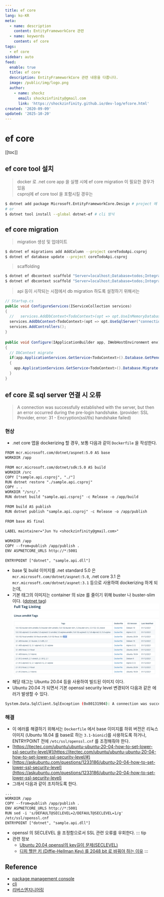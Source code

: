 ```yaml
---
title: ef core
lang: ko-KR
meta:
  - name: description
    content: EntityFrameworkCore 관련
  - name: keywords
    content: ef core
tags:
  - ef core
sidebar: auto
feed:
  enable: true
  title: ef core
  description: EntityFrameworkCore 관련 내용을 다룹니다.
  image: /public/img/logo.png
  author:
    - name: shockz
      email: shockzinfinity@gmail.com
      link: 'https://shockzinfinity.github.io/dev-log/efcore.html'
created: '2020-09-09'
updated: '2025-10-20'
---
```


# ef core

<TagLinks />

[[toc]]

## ef core tool 설치
> docker 로 .net core app 을 실행 시에 ef core migration 이 필요한 경우가 있음  
> csproj에 ef core tool 을 포함시킬 경우는

```bash
$ dotnet add package Microsoft.EntityFrameworkCore.Design # project 에 직접 포함 (패키지 관리자 콘솔용)
# or
$ dotnet tool install --global dotnet-ef # cli 방식
```

## ef core migration

> migration 생성 및 업데이트

```bash
$ dotnet ef migrations add AddColumn --project coreTodoApi.csproj
$ dotnet ef database update --project coreTodoApi.csproj
```

> scaffolding
```bash
$ dotnet ef dbcontext scaffold "Server=localhost;Database=todos;Integrated Security=false;User ID=sa;Password=y0urStrong!Password;" Microsoft.EntityFrameworkCore.SqlServer -o Models
$ dotnet ef dbcontext scaffold "Server=localhost;Database=todos;Integrated Security=false;User ID=sa;Password=y0urStrong!Password;" Microsoft.EntityFrameworkCore.SqlServer -o Models -t TodoItems -t 테이블명 --context-dir Models -c TodoContext --context-namespace Todo.Api
```

> api 등이 시작되는 시점에서 db migration 하도록 설정하기 위해서는

```csharp
// Startup.cs
public void ConfigureServices(IServiceCollection services)
{
  //   services.AddDbContext<TodoContext>(opt => opt.UseInMemoryDatabase("TodoList"));
  services.AddDbContext<TodoContext>(opt => opt.UseSqlServer("connectionString"));
  services.AddControllers();
}

public void Configure(IApplicationBuilder app, IWebHostEnvironment env)
{
  // DbContext migrate
  if(app.ApplicationServices.GetService<TodoContext>().Database.GetPendingMigrations().Any())
  {
    app.ApplicationServices.GetService<TodoContext>().Database.Migrate();
  }
}
```

## ef core 로 sql server 연결 시 오류
> A connection was successfully established with the server, but then an error occurred during the pre-login handshake. (provider: SSL Provider, error: 31 - Encryption(ssl/tls) handshake failed)

### 현상

- .net core 앱을 dockerizing 할 경우, 보통 다음과 같이 `Dockerfile` 을 작성한다.
```docker
FROM mcr.microsoft.com/dotnet/aspnet:5.0 AS base
WORKDIR /app

FROM mcr.microsoft.com/dotnet/sdk:5.0 AS build
WORKDIR /src
COPY ["sample.api.csproj", "./"]
RUN dotnet restore "./sample.api.csproj"
COPY . .
WORKDIR "/src/."
RUN dotnet build "sample.api.csproj" -c Release -o /app/build

FROM build AS publish
RUN dotnet publish "sample.api.csproj" -c Release -o /app/publish

FROM base AS final

LABEL maintainer="Jun Yu <shockzinfinity@gmail.com>"

WORKDIR /app
COPY --from=publish /app/publish .
ENV ASPNETCORE_URLS http://*:5001

ENTRYPOINT ["dotnet", "sample.api.dll"]
```
- base 및 build 이미지를 .net standard 5.0 은 `mcr.microsoft.com/dotnet/aspnet:5.0`, .net core 3.1 은 `mcr.microsoft.com/dotnet/aspnet:3.1` 등으로 사용하여 dockerizing 하게 되는데,
- 기본 태그의 이미지는 container 의 size 를 줄이기 위해 buster 나 buster-slim 이다. ([dotnet tag](https://hub.docker.com/_/microsoft-dotnet-sdk?tab=description))
![dotnet.docker.tag](./image/dotnet.docker.tag.1.png)
- 해당 태그는 Ubuntu 20.04 등을 사용하여 빌드된 이미지 이다.
- Ubuntu 20.04 가 되면서 기본 openssl security level 변경되어 다음과 같은 에러가 발생할 수 있다.
```bash
System.Data.SqlClient.SqlException (0x80131904): A connection was successfully established with the server, but then an error occurred during the pre-login handshake. (provider: SSL Provider, error: 31 - Encryption(ssl/tls) handshake failed)
```

### 해결

- 이 에러를 해결하기 위해서는 `Dockerfile` 에서 base 이미지를 하위 버전은 리눅스 이미지 (Ubuntu 18.04 를 base로 하는 `3.1-bionic`)를 사용하도록 하거나, ENTRYPOINT 전에 `/etc/ssl/openssl.cnf` 를 조정해줘야 한다.
- [https://itectec.com/ubuntu/ubuntu-ubuntu-20-04-how-to-set-lower-ssl-security-level/#](https://itectec.com/ubuntu/ubuntu-ubuntu-20-04-how-to-set-lower-ssl-security-level/#)
- [https://askubuntu.com/questions/1233186/ubuntu-20-04-how-to-set-lower-ssl-security-level](https://askubuntu.com/questions/1233186/ubuntu-20-04-how-to-set-lower-ssl-security-level)
- 그래서 다음과 같이 조치하도록 한다.
```docker{5}
...
WORKDIR /app
COPY --from=publish /app/publish .
ENV ASPNETCORE_URLS http://*:5001
RUN sed -i 's/DEFAULT@SECLEVEL=2/DEFAULT@SECLEVEL=1/g' /etc/ssl/openssl.cnf
ENTRYPOINT ["dotnet", "sample.api.dll"]
```
- openssl 의 SECLEVEL 을 조정함으로서 SSL 관련 오류를 우회한다.
::: tip
- 관련 정보
  - [Ubuntu 20.04 openssl의 key길이 문제(SECLEVEL)](https://ivorycirrus.github.io/TIL/openssl-seclevel/)
  - [디피 헬만 키 (Diffie-Hellman Key) 를 2048 bit 로 바꿔야 하는 이유](https://rsec.kr/?p=242)
:::

## Reference
- [package management console](https://docs.microsoft.com/ko-kr/ef/core/miscellaneous/cli/powershell)
- [cli](https://docs.microsoft.com/ko-kr/ef/core/miscellaneous/cli/dotnet)
- [리버스엔지니어링](https://docs.microsoft.com/ko-kr/ef/core/managing-schemas/scaffolding?tabs=dotnet-core-cli)
